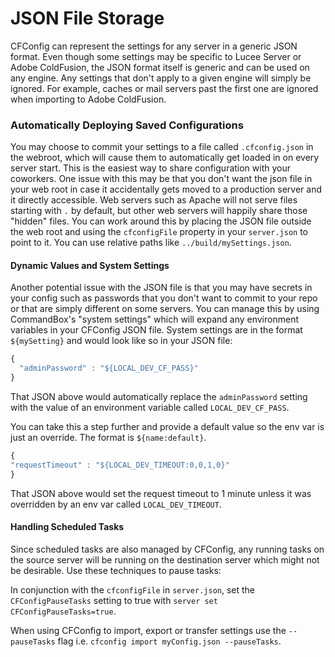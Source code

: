 # JSON File Storage

CFConfig can represent the settings for any server in a generic JSON format. Even though some settings may be specific to Lucee Server or Adobe ColdFusion, the JSON format itself is generic and can be used on any engine. Any settings that don't apply to a given engine will simply be ignored. For example, caches or mail servers past the first one are ignored when importing to Adobe ColdFusion.

### Automatically Deploying Saved Configurations  
You may choose to commit your settings to a file called `.cfconfig.json` in the webroot, which will cause them to automatically get loaded in on every server start. This is the easiest way to share configuration with your coworkers. One issue with this may be that you don't want the json file in your web root in case it accidentally gets moved to a production server and it directly accessible. Web servers such as Apache will not serve files starting with `.` by default, but other web servers will happily share those "hidden" files. You can work around this by placing the JSON file outside the web root and using the `cfconfigFile` property in your `server.json` to point to it. You can use relative paths like `../build/mySettings.json`.

#### Dynamic Values and System Settings  
Another potential issue with the JSON file is that you may have secrets in your config such as passwords that you don't want to commit to your repo or that are simply different on some servers. You can manage this by using CommandBox's "system settings" which will expand any environment variables in your CFConfig JSON file. System settings are in the format `${mySetting}` and would look like so in your JSON file:

```javascript
{
  "adminPassword" : "${LOCAL_DEV_CF_PASS}"
}
```

That JSON above would automatically replace the `adminPassword` setting with the value of an environment variable called `LOCAL_DEV_CF_PASS`.

You can take this a step further and provide a default value so the env var is just an override. The format is `${name:default}`.

```javascript
{
"requestTimeout" : "${LOCAL_DEV_TIMEOUT:0,0,1,0}"
}
```

That JSON above would set the request timeout to 1 minute unless it was overridden by an env var called `LOCAL_DEV_TIMEOUT`.

#### Handling Scheduled Tasks  
Since scheduled tasks are also managed by CFConfig, any running tasks on the source server will be running on the destination server which might not be desirable. Use these techniques to pause tasks:

In conjunction with the `cfconfigFile` in `server.json`, set the `CFConfigPauseTasks` setting to true with ```server set CFConfigPauseTasks=true```. 

When using CFConfig to import, export or transfer settings use the `--pauseTasks` flag i.e. ```cfconfig import myConfig.json --pauseTasks```. 
